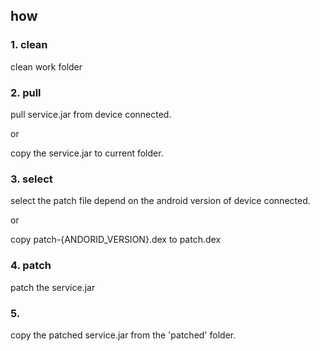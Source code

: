 ## how

### 1. clean

clean work folder

### 2. pull

pull service.jar from device connected. 

or

copy the service.jar to current folder.

### 3. select

select the patch file depend on the android version of device connected. 

or

copy patch-{ANDORID_VERSION}.dex to patch.dex

### 4. patch

patch the service.jar 

### 5.

copy the patched service.jar from the 'patched' folder.
